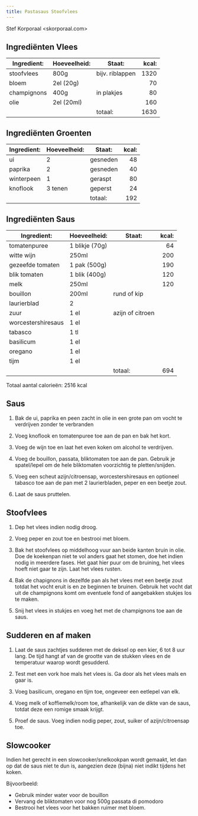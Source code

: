 ```yaml
---
title: Pastasaus Stoofvlees
---
```


Stef Korporaal <skorporaal.com>

## Ingrediënten Vlees

| Ingredient: | Hoeveelheid: | Staat:          | kcal: |
| ----------- | ------------ | --------------- | ----: |
| stoofvlees  | 800g         | bijv. riblappen |  1320 |
| bloem       | 2el (20g)    |                 |    70 |
| champignons | 400g         | in plakjes      |    80 |
| olie        | 2el (20ml)   |                 |   160 |
|             |              | totaal:         |  1630 |

## Ingrediënten Groenten

| Ingredient: | Hoeveelheid: | Staat:   | kcal: |
| ----------- | ------------ | -------- | ----: |
| ui          | 2            | gesneden |    48 |
| paprika     | 2            | gesneden |    40 |
| winterpeen  | 1            | geraspt  |    80 |
| knoflook    | 3 tenen      | geperst  |    24 |
|             |              | totaal:  |   192 |

## Ingrediënten Saus

| Ingredient:        | Hoeveelheid:   | Staat:           | kcal: |
| ------------------ | -------------- | ---------------- | ----: |
| tomatenpuree       | 1 blikje (70g) |                  |    64 |
| witte wijn         | 250ml          |                  |   200 |
| gezeefde tomaten   | 1 pak (500g)   |                  |   190 |
| blik tomaten       | 1 blik (400g)  |                  |   120 |
| melk               | 250ml          |                  |   120 |
| bouillon           | 200ml          | rund of kip      |       |
| laurierblad        | 2              |                  |       |
| zuur               | 1 el           | azijn of citroen |       |
| worcestershiresaus | 1 el           |                  |       |
| tabasco            | 1 tl           |                  |       |
| basilicum          | 1 el           |                  |       |
| oregano            | 1 el           |                  |       |
| tijm               | 1 el           |                  |       |
|                    |                | totaal:          |   694 |

Totaal aantal calorieën: 2516 kcal

## Saus

1. Bak de ui, paprika en peen zacht in olie in een grote pan om vocht te verdrijven zonder te verbranden

1. Voeg knoflook en tomatenpuree toe aan de pan en bak het kort.

1. Voeg de wijn toe en laat het even koken om alcohol te verdrijven.

1. Voeg de bouillon, passata, bliktomaten toe aan de pan. Gebruik je spatel/lepel om de hele bliktomaten voorzichtig te pletten/snijden.

1. Voeg een scheut azijn/citroensap, worcestershiresaus en optioneel tabasco toe aan de pan met 2 laurierbladen, peper en een beetje zout.

1. Laat de saus pruttelen.

## Stoofvlees

1. Dep het vlees indien nodig droog.

1. Voeg peper en zout toe en bestrooi met bloem.

1. Bak het stoofvlees op middelhoog vuur aan beide kanten bruin in olie. Doe de koekenpan niet te vol anders gaat het stomen, doe het indien nodig in meerdere fases. Het gaat hier puur om de bruining, het vlees hoeft niet gaar te zijn. Laat het vlees rusten.

1. Bak de chapignons in dezelfde pan als het vlees met een beetje zout totdat het vocht eruit is en ze beginnen te bruinen. Gebruik het vocht dat uit de champignons komt om eventuele fond of aangebakken stukjes los te maken.

1. Snij het vlees in stukjes en voeg het met de champignons toe aan de saus.

## Sudderen en af maken

1. Laat de saus zachtjes sudderen met de deksel op een kier, 6 tot 8 uur lang. De tijd hangt af van de grootte van de stukken vlees en de temperatuur waarop wordt gesudderd.

1. Test met een vork hoe mals het vlees is. Ga door als het vlees mals en gaar is.

1. Voeg basilicum, oregano en tijm toe, ongeveer een eetlepel van elk.

1. Voeg melk of koffiemelk/room toe, afhankelijk van de dikte van de saus, totdat deze een romige smaak krijgt.

1. Proef de saus. Voeg indien nodig peper, zout, suiker of azijn/citroensap toe.

## Slowcooker

Indien het gerecht in een slowcooker/snelkookpan wordt gemaakt, let dan op dat de saus niet te dun is, aangezien deze (bijna) niet indikt tijdens het koken.

Bijvoorbeeld:

- Gebruik minder water voor de bouillon
- Vervang de bliktomaten voor nog 500g passata di pomodoro
- Bestrooi het vlees voor het bakken ruimer met bloem.
